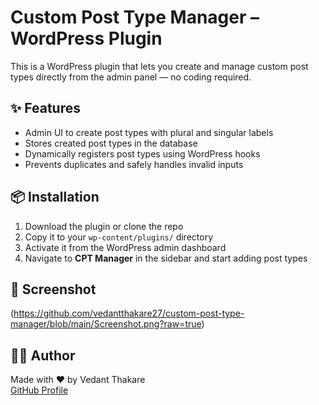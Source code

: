 # Custom Post Type Manager – WordPress Plugin

This is a WordPress plugin that lets you create and manage custom post types directly from the admin panel — no coding required.

## ✨ Features

- Admin UI to create post types with plural and singular labels
- Stores created post types in the database
- Dynamically registers post types using WordPress hooks
- Prevents duplicates and safely handles invalid inputs

## 📦 Installation

1. Download the plugin or clone the repo
2. Copy it to your `wp-content/plugins/` directory
3. Activate it from the WordPress admin dashboard
4. Navigate to **CPT Manager** in the sidebar and start adding post types

## 📸 Screenshot

(https://github.com/vedantthakare27/custom-post-type-manager/blob/main/Screenshot.png?raw=true)

## 🧑‍💻 Author

Made with ❤️ by Vedant Thakare  
[GitHub Profile](https://github.com/vedantthakare27)
